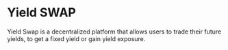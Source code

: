 # Yield SWAP

Yield Swap is a decentralized platform that allows users to trade their future yields, to get a fixed yield or gain yield exposure.
